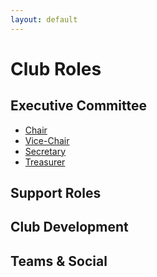 ```yaml
---
layout: default
---
```


# Club Roles

## Executive Committee

- [Chair](/club-roles/executive-committee/Chair)
- [Vice-Chair](/club-roles/executive-committee/Vice-Chair)
- [Secretary](/club-roles/executive-committee/Secretary)
- [Treasurer](/club-roles/executive-committee/Treasurer)

## Support Roles

## Club Development

## Teams & Social